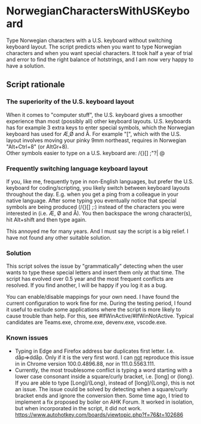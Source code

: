 # NorwegianCharactersWithUSKeyboard
Type Norwegian characters with a U.S. keyboard without switching keyboard layout. The script predicts when you want to type Norwegian characters and when you want special characters. It took half a year of trial and error to find the right balance of hotstrings, and I am now very happy to have a solution.

## Script rationale

### The superiority of the U.S. keyboard layout
When it comes to "computer stuff", the U.S. keyboard gives a smoother experience than most (possibly all) other keyboard layouts. U.S. keyboards has for example 3 extra keys to enter special symbols, which the Norwegian keyboard has used for Æ,Ø and Å. For example "[", which with the U.S. layout involves moving your pinky 9mm northeast, requires in Norwegian "Alt+Ctrl+8" (or AltGr+8). <br />
Other symbols easier to type on a U.S. keyboard are:
	/\{}[] ;"?| @

### Frequently switching language keyboard layout
If you, like me, frequently type in non-English languages, but prefer the U.S. keyboard for coding/scripting, you likely switch between keyboard layouts throughout the day. E.g. when you get a ping from a colleague in your native language. After some typing you eventually notice that special symbols are being produced (/\{}[] ;:) instead of the characters you were interested in (i.e. Æ, Ø and Å). You then backspace the wrong character(s), hit Alt+shift and then type again.

This annoyed me for many years. And I must say the script is a big relief. I have not found any other suitable solution.

### Solution 
This script solves the issue by "grammatically" detecting when the user wants to type these special letters and insert them only at that time. The script has evolved over 0.5 year and the most frequent conflicts are resolved. If you find another, I will be happy if you log it as a bug.

You can enable/disable mappings for your own need. I have found the current configuration to work fine for me. During the testing period, I found it useful to exclude some applications where the script is more likely to cause trouble than help. For this, see #IfWinActive/#IfWinNotActive. Typical candidates are Teams.exe, chrome.exe, devenv.exe, vscode.exe.

### Known issues
- Typing in Edge and Firefox address bar duplicates first letter. I.e. dåp=>ddåp. Only if it is the very first word. I can <ins>not</ins> reproduce this issue in in Chrome version 100.0.4896.88, nor in 111.0.5563.111.
- Currently, the most troublesome conflict is typing a word starting with a lower case consonant inside a square/curly bracket, i.e. [long] or {long}. If you are able to type [Long]/{Long}, instead of [long]/{Long}, this is not an issue. The issue could be solved by detecting when a square/curly bracket ends and ignore the conversion then. Some time ago, I tried to implement a fix proposed by boiler on AHK Forum. It worked in isolation, but when incorporated in the script, it did not work.
https://www.autohotkey.com/boards/viewtopic.php?f=76&t=102686
